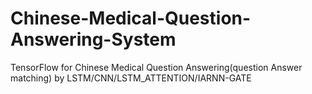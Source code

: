 # Chinese-Medical-Question-Answering-System
TensorFlow for Chinese Medical Question Answering(question Answer matching) by LSTM/CNN/LSTM_ATTENTION/IARNN-GATE
